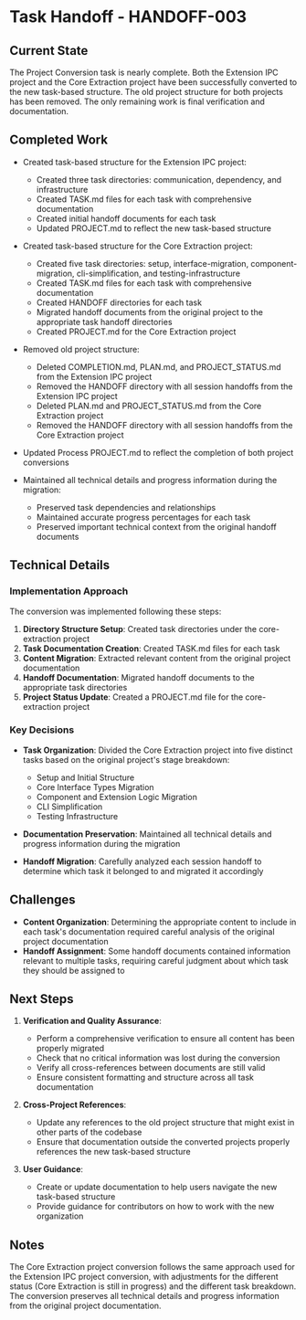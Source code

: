 # Task Handoff - HANDOFF-003

## Current State

The Project Conversion task is nearly complete. Both the Extension IPC project and the Core Extraction project have been successfully converted to the new task-based structure. The old project structure for both projects has been removed. The only remaining work is final verification and documentation.

## Completed Work

- Created task-based structure for the Extension IPC project:

  - Created three task directories: communication, dependency, and infrastructure
  - Created TASK.md files for each task with comprehensive documentation
  - Created initial handoff documents for each task
  - Updated PROJECT.md to reflect the new task-based structure

- Created task-based structure for the Core Extraction project:

  - Created five task directories: setup, interface-migration, component-migration, cli-simplification, and testing-infrastructure
  - Created TASK.md files for each task with comprehensive documentation
  - Created HANDOFF directories for each task
  - Migrated handoff documents from the original project to the appropriate task handoff directories
  - Created PROJECT.md for the Core Extraction project

- Removed old project structure:

  - Deleted COMPLETION.md, PLAN.md, and PROJECT_STATUS.md from the Extension IPC project
  - Removed the HANDOFF directory with all session handoffs from the Extension IPC project
  - Deleted PLAN.md and PROJECT_STATUS.md from the Core Extraction project
  - Removed the HANDOFF directory with all session handoffs from the Core Extraction project

- Updated Process PROJECT.md to reflect the completion of both project conversions

- Maintained all technical details and progress information during the migration:
  - Preserved task dependencies and relationships
  - Maintained accurate progress percentages for each task
  - Preserved important technical context from the original handoff documents

## Technical Details

### Implementation Approach

The conversion was implemented following these steps:

1. **Directory Structure Setup**: Created task directories under the core-extraction project
2. **Task Documentation Creation**: Created TASK.md files for each task
3. **Content Migration**: Extracted relevant content from the original project documentation
4. **Handoff Documentation**: Migrated handoff documents to the appropriate task directories
5. **Project Status Update**: Created a PROJECT.md file for the core-extraction project

### Key Decisions

- **Task Organization**: Divided the Core Extraction project into five distinct tasks based on the original project's stage breakdown:

  - Setup and Initial Structure
  - Core Interface Types Migration
  - Component and Extension Logic Migration
  - CLI Simplification
  - Testing Infrastructure

- **Documentation Preservation**: Maintained all technical details and progress information during the migration
- **Handoff Migration**: Carefully analyzed each session handoff to determine which task it belonged to and migrated it accordingly

## Challenges

- **Content Organization**: Determining the appropriate content to include in each task's documentation required careful analysis of the original project documentation
- **Handoff Assignment**: Some handoff documents contained information relevant to multiple tasks, requiring careful judgment about which task they should be assigned to

## Next Steps

1. **Verification and Quality Assurance**:

   - Perform a comprehensive verification to ensure all content has been properly migrated
   - Check that no critical information was lost during the conversion
   - Verify all cross-references between documents are still valid
   - Ensure consistent formatting and structure across all task documentation

2. **Cross-Project References**:

   - Update any references to the old project structure that might exist in other parts of the codebase
   - Ensure that documentation outside the converted projects properly references the new task-based structure

3. **User Guidance**:
   - Create or update documentation to help users navigate the new task-based structure
   - Provide guidance for contributors on how to work with the new organization

## Notes

The Core Extraction project conversion follows the same approach used for the Extension IPC project conversion, with adjustments for the different status (Core Extraction is still in progress) and the different task breakdown. The conversion preserves all technical details and progress information from the original project documentation.
